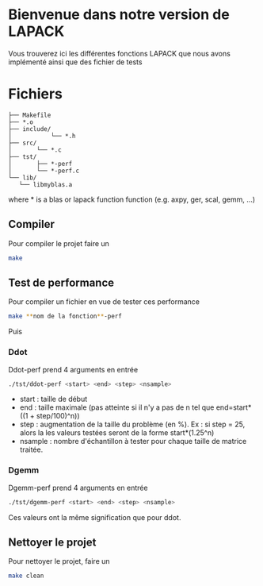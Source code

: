 # Bienvenue dans notre version de LAPACK

Vous trouverez ici les différentes fonctions LAPACK que nous avons implémenté ainsi que des fichier de tests

# Fichiers

 ```
├── Makefile
├── *.o
├── include/
│   	    └── *.h
├── src/
│   	└── *.c
├── tst/
│       ├── *-perf
│   	└── *-perf.c
└── lib/
	└── libmyblas.a
```

where * is a blas or lapack function function (e.g. axpy, ger, scal, gemm, ...)

## Compiler

Pour compiler le projet faire un 

```sh
make
```

## Test de performance

Pour compiler un fichier en vue de tester ces performance 
```sh
make **nom de la fonction**-perf
```
Puis

### Ddot
Ddot-perf prend 4 arguments en entrée
```sh
./tst/ddot-perf <start> <end> <step> <nsample>
```
* start   : taille de début
* end     : taille maximale (pas atteinte si il n'y a pas de n tel que end=start*((1 + step/100)^n))
* step    : augmentation de la taille du problème (en %). Ex : si step = 25, alors la les valeurs testées seront de la forme start*(1.25^n)
* nsample : nombre d'échantillon à tester pour chaque taille de matrice traitée.

### Dgemm
Dgemm-perf  prend 4 arguments en entrée
```sh
./tst/dgemm-perf <start> <end> <step> <nsample>
```
Ces valeurs ont la même signification que pour ddot.

## Nettoyer le projet

Pour nettoyer le projet, faire un 
```sh
make clean
```
